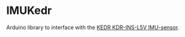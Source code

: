 # IMUKedr

Arduino library to interface with the [KEDR KDR-INS-L5V IMU-sensor](http://modules.kerd-microelectronics.ru/products/sensors/kdr-ins-l5v).
